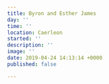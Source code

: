 ```yaml
---
title: Byron and Esther James
day: ''
time: ''
location: Caerleon
started: ''
description: ''
image: ''
date: 2019-04-24 14:13:14 +0000
published: false

---
```

